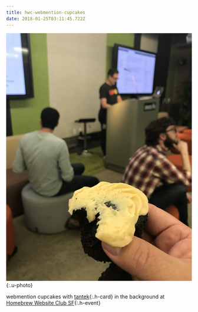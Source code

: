 ```yaml
---
title: hwc-webmention-cupcakes
date: 2018-01-25T03:11:45.722Z
---
```

![webmention cupcakes](/images/5fdc0acd-6565-4f32-9754-ab71d14a89cc.jpeg){:.u-photo}

webmention cupcakes with [tantek](http://tantek.com){:.h-card} in the background at [Homebrew Website Club SF](http://tantek.com/2018/024/e1/homebrew-website-club){:.h-event}
